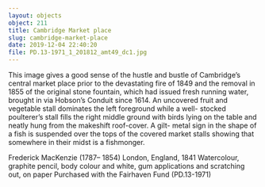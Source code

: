 ```yaml
---
layout: objects
object: 211
title: Cambridge Market place
slug: cambridge-market-place
date: 2019-12-04 22:40:20
file: PD.13-1971_1_201812_amt49_dc1.jpg
---
```

This image gives a good sense of the hustle and bustle of Cambridge’s central market place prior to the devastating fire of 1849 and the removal in 1855 of the original stone fountain, which had issued fresh running water, brought in via Hobson’s Conduit since 1614.  An uncovered fruit and vegetable stall  dominates the left foreground while a well- stocked poulterer’s stall fills the right middle ground with birds lying on the table and neatly hung from the makeshift roof-cover. A gilt- metal sign in the shape of a fish is suspended over the tops of the covered market stalls showing that somewhere in their midst is a fishmonger.

Frederick MacKenzie (1787– 1854)  London, England, 1841  Watercolour, graphite pencil, body colour  and white, gum applications and scratching out, on paper  Purchased with the Fairhaven Fund (PD.13-1971)
